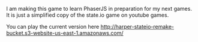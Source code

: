 I am making this game to learn PhaserJS in preparation for my next games. It is just a simplified copy of the state.io game on youtube games. 

You can play the current version here http://harper-stateio-remake-bucket.s3-website-us-east-1.amazonaws.com/ 
